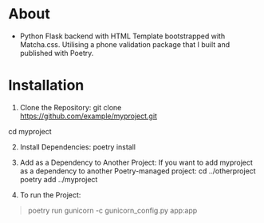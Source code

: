 # About

- Python Flask backend with HTML Template bootstrapped with Matcha.css. Utilising a phone validation package that I built and published with Poetry.

# Installation
1. Clone the Repository:
git clone https://github.com/example/myproject.git

cd myproject

2. Install Dependencies:
poetry install

3. Add as a Dependency to Another Project:
If you want to add myproject as a dependency to another Poetry-managed project:
cd ../otherproject
poetry add ../myproject


4. To run the Project:
> poetry run gunicorn -c gunicorn_config.py app:app
